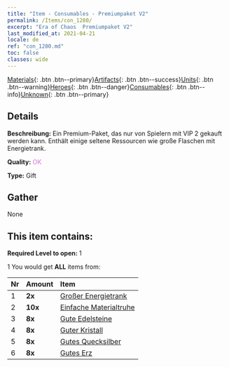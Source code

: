 ```yaml
---
title: "Item - Consumables - Premiumpaket V2"
permalink: /Items/con_1280/
excerpt: "Era of Chaos  Premiumpaket V2"
last_modified_at: 2021-04-21
locale: de
ref: "con_1280.md"
toc: false
classes: wide
---
```

 [Materials](/de/Items/){: .btn .btn--primary}[Artifacts](/de/Items/Artifacts/){: .btn .btn--success}[Units](/de/Items/Units/){: .btn .btn--warning}[Heroes](/de/Items/Heroes/){: .btn .btn--danger}[Consumables](/de/Items/Consumables/){: .btn .btn--info}[Unknown](/de/Items/Unknown/){: .btn .btn--primary}

## Details
 **Beschreibung:** Ein Premium-Paket, das nur von Spielern mit VIP 2 gekauft werden kann. Enthält einige seltene Ressourcen wie große Flaschen mit Energietrank.

 **Quality:** <span style="color: #DA70D6">OK</span>

 **Type:** Gift

## Gather

  None

## This item contains:

 **Required Level to open:** 1

 1 You would get **ALL** items  from:

  | Nr | Amount |     Item    |
  |:---|:-------|:------------|
  | 1 |  **2x** | [Großer Energietrank](/de/Items/con_706/) |  | 
  | 2 |  **10x** | [Einfache Materialtruhe](/de/Items/con_756/) |  | 
  | 3 |  **8x** | [Gute Edelsteine](/de/Items/mat_16/) |  | 
  | 4 |  **8x** | [Guter Kristall](/de/Items/mat_17/) |  | 
  | 5 |  **8x** | [Gutes Quecksilber](/de/Items/mat_14/) |  | 
  | 6 |  **8x** | [Gutes Erz](/de/Items/mat_12/) |  | 
